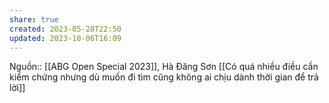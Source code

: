 ```yaml
---
share: true
created: 2023-05-28T22:50
updated: 2023-10-06T16:09
---
```

Nguồn:: [[ABG Open Special 2023]], Hà Đăng Sơn
[[Có quá nhiều điều cần kiểm chứng nhưng dù muốn đi tìm cũng không ai chịu dành thời gian để trả lời]]
